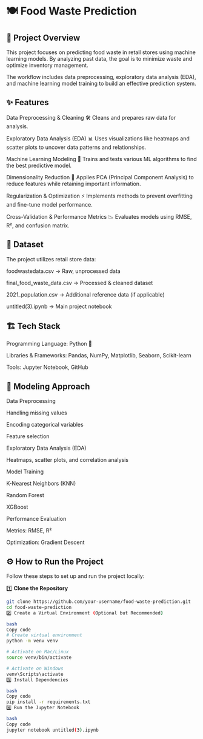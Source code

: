 # **🍽️ Food Waste Prediction**















##  📌 Project Overview

This project focuses on predicting food waste in retail stores using machine learning models. By analyzing past data, the goal is to minimize waste and optimize inventory management.

The workflow includes data preprocessing, exploratory data analysis (EDA), and machine learning model training to build an effective prediction system.

##  ✨ Features

Data Preprocessing & Cleaning 🛠️
Cleans and prepares raw data for analysis.

Exploratory Data Analysis (EDA) 📊
Uses visualizations like heatmaps and scatter plots to uncover data patterns and relationships.

Machine Learning Modeling 🤖
Trains and tests various ML algorithms to find the best predictive model.

Dimensionality Reduction 🔻
Applies PCA (Principal Component Analysis) to reduce features while retaining important information.

Regularization & Optimization ⚡
Implements methods to prevent overfitting and fine-tune model performance.

Cross-Validation & Performance Metrics 📉
Evaluates models using RMSE, R², and confusion matrix.

##  📂 Dataset

The project utilizes retail store data:

foodwastedata.csv → Raw, unprocessed data

final_food_waste_data.csv → Processed & cleaned dataset

2021_population.csv → Additional reference data (if applicable)

untitled(3).ipynb → Main project notebook

##  🏗️ Tech Stack

Programming Language: Python 🐍

Libraries & Frameworks: Pandas, NumPy, Matplotlib, Seaborn, Scikit-learn

Tools: Jupyter Notebook, GitHub

##  🧩 Modeling Approach

Data Preprocessing

Handling missing values

Encoding categorical variables

Feature selection

Exploratory Data Analysis (EDA)

Heatmaps, scatter plots, and correlation analysis

Model Training

K-Nearest Neighbors (KNN)

Random Forest

XGBoost

Performance Evaluation

Metrics: RMSE, R²

Optimization: Gradient Descent

## ⚙️ How to Run the Project

Follow these steps to set up and run the project locally:

1️⃣ **Clone the Repository**
```bash
git clone https://github.com/your-username/food-waste-prediction.git
cd food-waste-prediction
2️⃣ Create a Virtual Environment (Optional but Recommended)

bash
Copy code
# Create virtual environment
python -m venv venv

# Activate on Mac/Linux
source venv/bin/activate

# Activate on Windows
venv\Scripts\activate
3️⃣ Install Dependencies

bash
Copy code
pip install -r requirements.txt
4️⃣ Run the Jupyter Notebook

bash
Copy code
jupyter notebook untitled(3).ipynb
